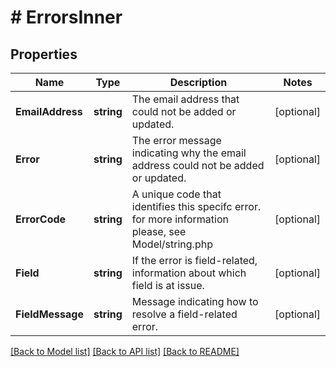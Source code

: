 # # ErrorsInner


## Properties 


Name | Type | Description | Notes
------------ | ------------- | ------------- | -------------
**EmailAddress**| **string** | The email address that could not be added or updated.  | [optional]
**Error**| **string** | The error message indicating why the email address could not be added or updated.  | [optional]
**ErrorCode**| **string** | A unique code that identifies this specifc error. for more information please, see Model/string.php  | [optional]
**Field**| **string** | If the error is field-related, information about which field is at issue.  | [optional]
**FieldMessage**| **string** | Message indicating how to resolve a field-related error.  | [optional]


[[Back to Model list]](../../README.md#models) [[Back to API list]](../../README.md#endpoints) [[Back to README]](../../README.md)

